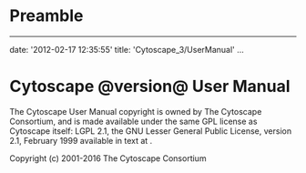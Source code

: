 # Preamble

---
date: '2012-02-17 12:35:55'
title: 'Cytoscape\_3/UserManual'
...

<a name="cytoscape_user_manual"></a>
# Cytoscape @version@ User Manual 

The Cytoscape User Manual copyright is owned by The Cytoscape
Consortium, and is made available under the same GPL license as
Cytoscape itself: LGPL 2.1, the GNU Lesser General Public License,
version 2.1, February 1999 available in text at
[](http://www.gnu.org/licenses/lgpl-2.1.html).

Copyright (c) 2001-2016 The Cytoscape Consortium


